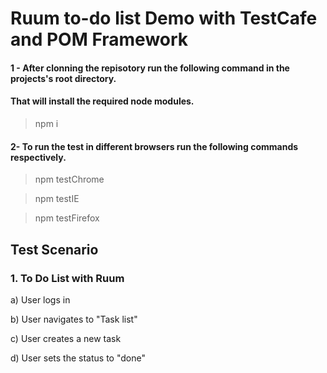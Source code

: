# Ruum to-do list Demo with TestCafe and POM Framework

#### 1 - After clonning the repisotory run the following command in the projects's root directory.
####  That will install the required node modules.

> npm i

#### 2- To run the test in different browsers run the following commands respectively.

> npm testChrome

> npm testIE

> npm testFirefox

## Test Scenario 


### 1. To Do List with Ruum

a) User logs in

b) User navigates to "Task list"

c) User creates a new task

d) User sets the status to "done"

